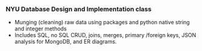 ### NYU Database Design and Implementation class
 - Munging (cleaning) raw data using packages and python native string and integer methods
 - Includes SQL, no SQL CRUD, joins, merges, primary /foreign keys, JSON analysis for MongoDB, and ER diagrams.
